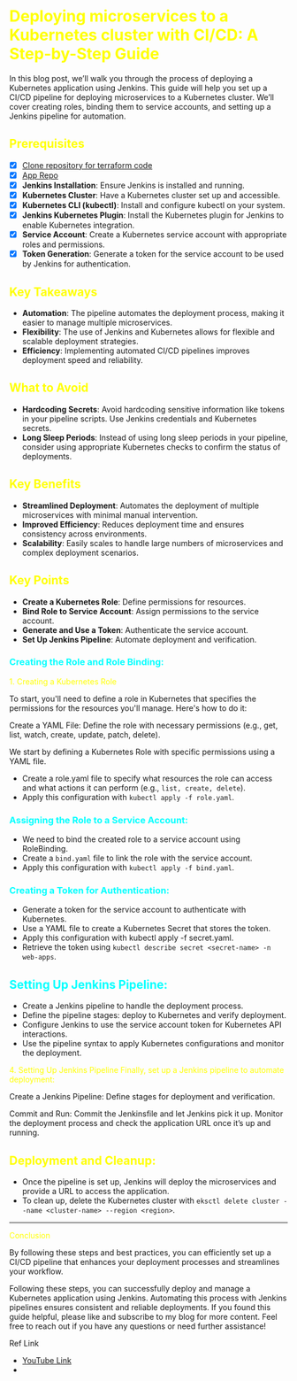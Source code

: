 # <span style="color: Yellow;"> Deploying microservices to a Kubernetes cluster with CI/CD: A Step-by-Step Guide </span>
In this blog post, we’ll walk you through the process of deploying a Kubernetes application using Jenkins. This guide will help you set up a CI/CD pipeline for deploying microservices to a Kubernetes cluster. We’ll cover creating roles, binding them to service accounts, and setting up a Jenkins pipeline for automation.

## <span style="color: Yellow;"> Prerequisites </span>
  
- [x] [Clone repository for terraform code](https://github.com/mrbalraj007/DevOps_free_Bootcamp.git) 
- [x] [App Repo](https://github.com/mrbalraj007/Microservice)
- [x] __Jenkins Installation__: Ensure Jenkins is installed and running.
- [x] __Kubernetes Cluster__: Have a Kubernetes cluster set up and accessible.
- [x] __Kubernetes CLI (kubectl)__: Install and configure kubectl on your system.
- [x] __Jenkins Kubernetes Plugin__: Install the Kubernetes plugin for Jenkins to enable Kubernetes integration.
- [x] __Service Account__: Create a Kubernetes service account with appropriate roles and permissions.
- [x] __Token Generation__: Generate a token for the service account to be used by Jenkins for authentication.

## <span style="color: Yellow;"> Key Takeaways
- __Automation__: The pipeline automates the deployment process, making it easier to manage multiple microservices.
- __Flexibility__: The use of Jenkins and Kubernetes allows for flexible and scalable deployment strategies.
- __Efficiency__: Implementing automated CI/CD pipelines improves deployment speed and reliability.
## <span style="color: Yellow;"> What to Avoid
- __Hardcoding Secrets__: Avoid hardcoding sensitive information like tokens in your pipeline scripts. Use Jenkins credentials and Kubernetes secrets.
- __Long Sleep Periods__: Instead of using long sleep periods in your pipeline, consider using appropriate Kubernetes checks to confirm the status of deployments.
## <span style="color: Yellow;"> Key Benefits
- __Streamlined Deployment__: Automates the deployment of multiple microservices with minimal manual intervention.
- __Improved Efficiency__: Reduces deployment time and ensures consistency across environments.
- __Scalability__: Easily scales to handle large numbers of microservices and complex deployment scenarios.


## <span style="color: Yellow;"> Key Points
- __Create a Kubernetes Role__: Define permissions for resources.
- __Bind Role to Service Account__: Assign permissions to the service account.
- __Generate and Use a Token__: Authenticate the service account.
- __Set Up Jenkins Pipeline__: Automate deployment and verification.
  
### <span style="color: cyan;"> Creating the Role and Role Binding:</span>
<span style="color: Yellow;"> 1. Creating a Kubernetes Role</span>

To start, you'll need to define a role in Kubernetes that specifies the permissions for the resources you'll manage. Here's how to do it:

Create a YAML File: Define the role with necessary permissions (e.g., get, list, watch, create, update, patch, delete).

We start by defining a Kubernetes Role with specific permissions using a YAML file.

- Create a role.yaml file to specify what resources the role can access and what actions it can perform (e.g., ```list, create, delete```).
-  Apply this configuration with ```kubectl apply -f role.yaml```.

### <span style="color: cyan;"> Assigning the Role to a Service Account:

- We need to bind the created role to a service account using RoleBinding.
- Create a ```bind.yaml``` file to link the role with the service account.
- Apply this configuration with ```kubectl apply -f bind.yaml```.

### <span style="color: cyan;"> Creating a Token for Authentication:

- Generate a token for the service account to authenticate with Kubernetes.
- Use a YAML file to create a Kubernetes Secret that stores the token.
- Apply this configuration with kubectl apply -f secret.yaml.
- Retrieve the token using ```kubectl describe secret <secret-name> -n web-apps```.

## <span style="color: Cyan;"> Setting Up Jenkins Pipeline:

- Create a Jenkins pipeline to handle the deployment process.
- Define the pipeline stages: deploy to Kubernetes and verify deployment.
- Configure Jenkins to use the service account token for Kubernetes API interactions.
- Use the pipeline syntax to apply Kubernetes configurations and monitor the deployment.
  
<span style="color: Yellow;"> 4. Setting Up Jenkins Pipeline
Finally, set up a Jenkins pipeline to automate deployment:

Create a Jenkins Pipeline: Define stages for deployment and verification.

Commit and Run: Commit the Jenkinsfile and let Jenkins pick it up. Monitor the deployment process and check the application URL once it’s up and running.


## <span style="color: Yellow;"> Deployment and Cleanup:

- Once the pipeline is set up, Jenkins will deploy the microservices and provide a URL to access the application.
- To clean up, delete the Kubernetes cluster with ```eksctl delete cluster --name <cluster-name> --region <region>```.
***********************




<span style="color: Yellow;"> Conclusion

By following these steps and best practices, you can efficiently set up a CI/CD pipeline that enhances your deployment processes and streamlines your workflow.

Following these steps, you can successfully deploy and manage a Kubernetes application using Jenkins. Automating this process with Jenkins pipelines ensures consistent and reliable deployments.
If you found this guide helpful, please like and subscribe to my blog for more content. Feel free to reach out if you have any questions or need further assistance!

Ref Link

- [YouTube Link](https://www.youtube.com/watch?v=SO3XIJCtmNs&t=498s "11 Microservice CICD Pipeline DevOps Project | Ultimate DevOps Pipeline")
- []()





